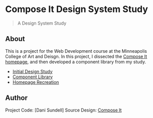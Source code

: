 # Compose It Design System Study

> A Design System Study

## About

This is a project for the Web Development course at the Minneapolis College of Art and Deisgn. In this project, I dissected the [Compose It homepage](https://composeitprod.fr/), and then developed a component library from my study.

- [Initial Design Study](assets/sundell--compose-it--web-system.pdf)
- [Component Library](https://dani-sundell.github.io/compose-it/components/index.html)
- [Homepage Recreation](https://dani-sundell.github.io/compose-it/index.html)

## Author

Project Code: [Dani Sundell]
Source Design: [Compose It](https://composeitprod.fr/)
